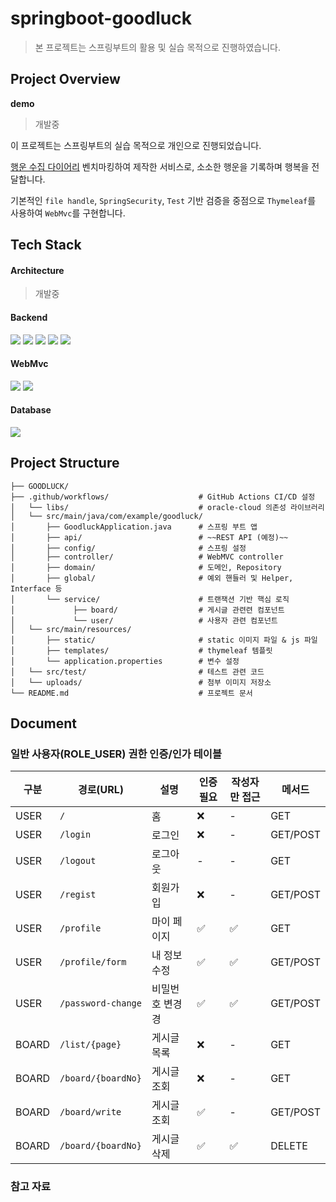 # springboot-goodluck
> 본 프로젝트는 스프링부트의 활용 및 실습 목적으로 진행하였습니다.

## Project Overview
**demo**
> 개발중

이 프로젝트는 스프링부트의 실습 목적으로 개인으로 진행되었습니다. 

[행운 수집 다이어리](http://www.10x10.co.kr/shopping/category_prd.asp?itemid=4783393) 벤치마킹하여 제작한 서비스로, 소소한 행운을 기록하며 행복을 전달합니다.

기본적인 `file handle`, `SpringSecurity`, `Test` 기반 검증을 중점으로 `Thymeleaf`를 사용하여 `WebMvc`를 구현합니다. 

## Tech Stack

#### Architecture
> 개발중

#### Backend
<div align=""> 
  <img src="https://img.shields.io/badge/Java17-007396?style=for-the-badge&logo=java&logoColor=white"/>
  <img src="https://img.shields.io/badge/SpringBoot-6DB33F?style=for-the-badge&logo=springboot&logoColor=white"/>
  <img src="https://img.shields.io/badge/Apache%20Tomcat-F8DC75?style=for-the-badge&logo=apachetomcat&logoColor=white"/>
  <img src="https://img.shields.io/badge/JdbcTemplate-007396?style=for-the-badge&logoColor=white"/>
  <img src="https://img.shields.io/badge/JUnit5-25A162?style=for-the-badge&logo=junit5&logoColor=white"/>
</div>

#### WebMvc
<div align="">
  <img src="https://img.shields.io/badge/thymeleaf-005F0F?style=for-the-badge&logo=thymeleaf&logoColor=white"/>
  <img src="https://img.shields.io/badge/bootstrap-7952B3?style=for-the-badge&logo=bootstrap&logoColor=white"/>
</div>

#### Database
<div align="">
  <img src="https://img.shields.io/badge/Oracle%20Cloud-DA291C?style=for-the-badge&logoColor=white"/> 
</div>

## Project Structure
```
├── GOODLUCK/
├── .github/workflows/                    # GitHub Actions CI/CD 설정
│   └── libs/                             # oracle-cloud 의존성 라이브러리 
│   └── src/main/java/com/example/goodluck/
│       ├── GoodluckApplication.java      # 스프링 부트 앱
│       ├── api/                          # ~~REST API (예정)~~
│       ├── config/                       # 스프링 설정
│       ├── controller/                   # WebMVC controller
│       ├── domain/                       # 도메인, Repository 
│       ├── global/                       # 예외 핸들러 및 Helper, Interface 등
│       └── service/                      # 트랜잭션 기반 핵심 로직
│             ├── board/                  # 게시글 관련련 컴포넌트
│             └── user/                   # 사용자 관련 컴포넌트
│   └── src/main/resources/
│       ├── static/                       # static 이미지 파일 & js 파일
│       ├── templates/                    # thymeleaf 템플릿
│       └── application.properties        # 변수 설정
│   └── src/test/                         # 테스트 관련 코드
│   └── uploads/                          # 첨부 이미지 저장소 
└── README.md                             # 프로젝트 문서
```
## Document
### 일반 사용자(ROLE_USER) 권한 인증/인가 테이블
|구분|경로(URL)|설명|인증 필요|작성자만 접근|메서드| 
|---|------------|------------|---|---|--------|
|USER|`/`|홈|❌| - |GET|
|USER|`/login`|로그인|❌| - |GET/POST|
|USER|`/logout`|로그아웃| - | - |GET|
|USER|`/regist`|회원가입|❌| - |GET/POST|
|USER|`/profile`|마이 페이지|✅|✅|GET|
|USER|`/profile/form`|내 정보 수정|✅|✅|GET/POST|
|USER|`/password-change`|비밀번호 변경경|✅|✅|GET/POST|
|BOARD|`/list/{page}`|게시글 목록|❌| - |GET|
|BOARD|`/board/{boardNo}`|게시글 조회|❌| - |GET|
|BOARD|`/board/write`|게시글 조회|✅| - |GET/POST|
|BOARD|`/board/{boardNo}`|게시글 삭제|✅|✅|DELETE|

### 참고 자료